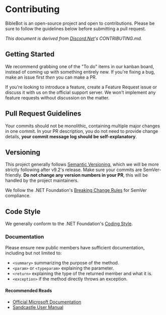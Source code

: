 # Contributing

BibleBot is an open-source project and open to contributions. Please be sure to follow the guidelines below before submitting a pull request.

*This document is derived from [Discord.Net](https://github.com/discord-net/Discord.Net)'s CONTRIBUTING.md.*

## Getting Started

We recommend grabbing one of the "To do" items in our kanban board, instead of coming up with something entirely new. If you're fixing a bug, make an issue first *then* you can make a PR.

If you're looking to introduce a feature, create a Feature Request issue or discuss it with us on the official support server. We won't implement any feature requests without discussion on the matter.

## Pull Request Guidelines

Your commits should not be monolithic, containing multiple major changes in one commit. In your PR description, you do not need to provide change details, **your commit message log should be self-explanatory**.

## Versioning

This project generally follows [Semantic Versioning](https://semver.org/), which we will be more strictly following after v9.2's release. Make sure your commits are SemVer-friendly. **Do not change any version numbers in your PR**, this will be handled by the project maintainers.

We follow the .NET Foundation's [Breaking Change Rules](https://github.com/dotnet/corefx/blob/master/Documentation/coding-guidelines/breaking-change-rules.md) for SemVer compliance.

## Code Style

We generally conform to the .NET Foundation's [Coding Style](https://github.com/dotnet/corefx/blob/master/Documentation/coding-guidelines/coding-style.md).

### Documentation

Please ensure new public members have sufficient documentation, including but not limited to:

* `<summary>` summarizing the purpose of the method.
* `<param>` or `<typeparam>` explaining the parameter.
* `<return>` explaining the type of the returned member and what it is.
* `<exception>` if the method directly throws an exception.

#### Recommended Reads

* [Official Microsoft Documentation](https://docs.microsoft.com)
* [Sandcastle User Manual](https://ewsoftware.github.io/XMLCommentsGuide/html/4268757F-CE8D-4E6D-8502-4F7F2E22DDA3.htm)
